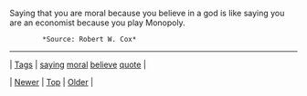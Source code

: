 <!--
title: Saying that you are moral because you believe in a god is like saying you are an economist because you play Monopoly.
date: 2020-06-28T15:27:00.209Z
tags: saying, moral, believe, quote
-->




Saying that you are moral because you believe in a god is like saying you are an economist because you play Monopoly.

            *Source: Robert W. Cox*

<!--BOTTOM-POST-NAVIGATION-->
---

| [Tags](tags.md) | [saying](tag-saying.md) [moral](tag-moral.md) [believe](tag-believe.md) [quote](tag-quote.md) |

| [Newer](71424148416.md) | [Top](index.md) | [Older](71515726178.md) |